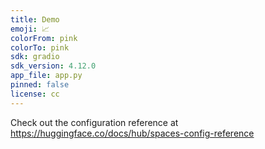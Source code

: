 ```yaml
---
title: Demo
emoji: 📈
colorFrom: pink
colorTo: pink
sdk: gradio
sdk_version: 4.12.0
app_file: app.py
pinned: false
license: cc
---
```


Check out the configuration reference at https://huggingface.co/docs/hub/spaces-config-reference
